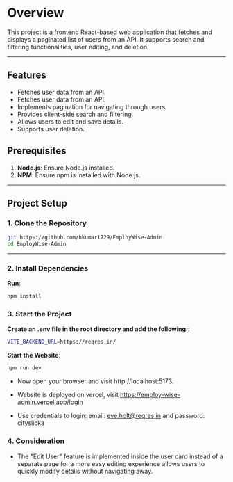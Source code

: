 
# Overview

This project is a frontend React-based web application that fetches and displays a paginated list of users from an API. It supports search and filtering functionalities, user editing, and deletion.

---

## Features

- Fetches user data from an API.
- Fetches user data from an API.
- Implements pagination for navigating through users.
- Provides client-side search and filtering.
- Allows users to edit and save details.
- Supports user deletion.

## Prerequisites

1. **Node.js**: Ensure Node.js installed.
2. **NPM**: Ensure npm is installed with Node.js.

---

## Project Setup

### 1. Clone the Repository

```bash
git https://github.com/hkumar1729/EmployWise-Admin
cd EmployWise-Admin
```

---

### 2. Install Dependencies

**Run**:
```bash
npm install
```

### 3. Start the Project

**Create an .env file in the root directory and add the following:**:
```bash
VITE_BACKEND_URL=https://reqres.in/
```

**Start the Website**:
```bash
npm run dev
```
- Now open your browser and visit http://localhost:5173.

- Website is deployed on vercel, visit https://employ-wise-admin.vercel.app/login
- Use credentials to login: email: eve.holt@reqres.in and password: cityslicka

### 4. Consideration
- The "Edit User" feature is implemented inside the user card instead of a separate page for a more easy editing experience allows users to quickly modify details without navigating away.

